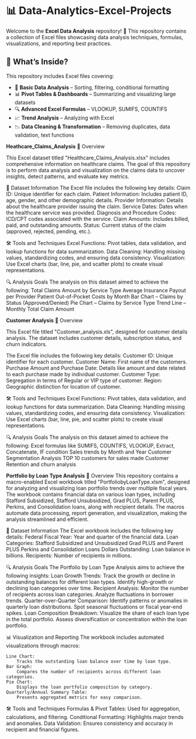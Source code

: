 # 📊 Data-Analytics-Excel-Projects  

Welcome to the **Excel Data Analysis** repository! 🚀 This repository contains a collection of Excel files showcasing data analysis techniques, formulas, visualizations, and reporting best practices.  

## 📌 What’s Inside?  
This repository includes Excel files covering:  
- 📂 **Basic Data Analysis** – Sorting, filtering, conditional formatting  
- 📊 **Pivot Tables & Dashboards** – Summarizing and visualizing large datasets  
- 🔍 **Advanced Excel Formulas** – VLOOKUP, SUMIFS, COUNTIFS  
- 📈 **Trend Analysis** – Analyzing with Excel  
- 📉 **Data Cleaning & Transformation** – Removing duplicates, data validation, text functions  
 
**Heathcare_Claims_Analysis**
📝 Overview

This Excel dataset titled "Healthcare_Claims_Analysis.xlsx" includes comprehensive information on healthcare claims. The goal of this repository is to perform data analysis and visualization on the claims data to uncover insights, detect patterns, and evaluate key metrics.

📂 Dataset Information
The Excel file includes the following key details:
    Claim ID: Unique identifier for each claim.
    Patient Information: Includes patient ID, age, gender, and other demographic details.
    Provider Information: Details about the healthcare provider issuing the claim.
    Service Dates: Dates when the healthcare service was provided.
    Diagnosis and Procedure Codes: ICD/CPT codes associated with the service.
    Claim Amounts: Includes billed, paid, and outstanding amounts.
    Status: Current status of the claim (approved, rejected, pending, etc.).
    
🛠️ Tools and Techniques
    Excel Functions: Pivot tables, data validation, and lookup functions for data summarization.
    Data Cleaning: Handling missing values, standardizing codes, and ensuring data consistency.
    Visualization: Use Excel charts (bar, line, pie, and scatter plots) to create visual representations.

🔍 Analysis Goals
The analysis on this dataset aimed to achieve the following:
    Total Claims Amount by Service Type
    Average Insurance Payout per Provider
    Patient Out-of-Pocket Costs by Month
    Bar Chart – Claims by Status (Approved/Denied)
    Pie Chart – Claims by Service Type
    Trend Line – Monthly Total Claim Amount


**Customer Analysis**
📝 Overview

This Excel file titled "Customer_analysis.xls", designed for customer details analysis. The dataset includes customer details, subscription status, and churn indicators.

The Excel file includes the following key details:
    Customer ID: Unique identifier for each customer.
    Customer Name: First name of the customers.
    Purchase Amount and Purchase Date: Details like amount and date related to each purchase made by individual customer.
    Customer Type: Segregation in terms of Regular or VIP type of customer.
    Region: Geographic distinction for location of customer.
    
🛠️ Tools and Techniques
    Excel Functions: Pivot tables, data validation, and lookup functions for data summarization.
    Data Cleaning: Handling missing values, standardizing codes, and ensuring data consistency.
    Visualization: Use Excel charts (bar, line, pie, and scatter plots) to create visual representations.

🔍 Analysis Goals
   The analysis on this dataset aimed to achieve the following:
    Excel formulas like SUMIFS, COUNTIFS, VLOOKUP, Extract, Concatenate, IF condition
    Sales trends by Month and Year
    Customer Segmentation Analysis
    TOP 10 customers for sales made
    Customer Retention and churn analysis


**Portfolio by Loan Type Analysis**
📝 Overview
This repository contains a macro-enabled Excel workbook titled "PortfoliobyLoanType.xlsm", designed for analyzing and visualizing loan portfolio trends over multiple fiscal years. The workbook contains financial data on various loan types, including Stafford Subsidized, Stafford Unsubsidized, Grad PLUS, Parent PLUS, Perkins, and Consolidation loans, along with recipient details. The macros automate data processing, report generation, and visualization, making the analysis streamlined and efficient.

📂 Dataset Information
The Excel workbook includes the following key details:
    Federal Fiscal Year: Year and quarter of the financial data.
    Loan Categories:
        Stafford Subsidized and Unsubsidized
        Grad PLUS and Parent PLUS
        Perkins and Consolidation Loans
    Dollars Outstanding: Loan balance in billions.
    Recipients: Number of recipients in millions.

🔍 Analysis Goals
The Portfolio by Loan Type Analysis aims to achieve the following insights:
    Loan Growth Trends:
        Track the growth or decline in outstanding balances for different loan types.
        Identify high-growth or declining loan categories over time.
    Recipient Analysis:
        Monitor the number of recipients across loan categories.
        Analyze fluctuations in borrower trends.
    Quarter-over-Quarter Comparison:
        Identify patterns or anomalies in quarterly loan distributions.
        Spot seasonal fluctuations or fiscal year-end spikes.
    Loan Composition Breakdown:
        Visualize the share of each loan type in the total portfolio.
        Assess diversification or concentration within the loan portfolio.
        
📊 Visualization and Reporting
The workbook includes automated visualizations through macros:

    Line Chart:
        Tracks the outstanding loan balance over time by loan type.
    Bar Graph:
        Compares the number of recipients across different loan categories.
    Pie Chart:
        Displays the loan portfolio composition by category.
    Quarterly/Annual Summary Table:
        Presents aggregated metrics for easy comparison.

🛠️ Tools and Techniques
    Formulas & Pivot Tables: Used for aggregation, calculations, and filtering.
    Conditional Formatting: Highlights major trends and anomalies.
    Data Validation: Ensures consistency and accuracy in recipient and financial figures.
